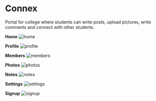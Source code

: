 # Connex
Portal for college where students can write posts, upload pictures, write comments and connect with other students.

**Home**
![home](https://user-images.githubusercontent.com/18662067/57899646-76be3c00-787b-11e9-99db-757767c8a41d.png)

**Profile**
![profile](https://user-images.githubusercontent.com/18662067/57899694-9ce3dc00-787b-11e9-99a6-d462dd2cc139.png)

**Members**
![members](https://user-images.githubusercontent.com/18662067/57899730-be44c800-787b-11e9-8fd2-ff456ddfdbf4.png)

**Photos**
![photos](https://user-images.githubusercontent.com/18662067/57899783-f815ce80-787b-11e9-831f-8d1418374196.png)

**Notes**
![notes](https://user-images.githubusercontent.com/18662067/57899810-0a900800-787c-11e9-8880-b0bf0bebf1e0.png)

**Settings**
![settings](https://user-images.githubusercontent.com/18662067/57899818-12e84300-787c-11e9-8600-5a698415e2f4.png)

**Signup**
![signup](https://user-images.githubusercontent.com/18662067/57899836-2c898a80-787c-11e9-8986-8e63b6c1e87a.png)
